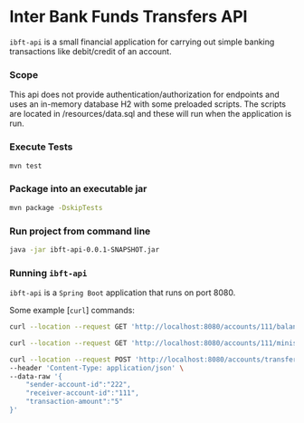 Inter Bank Funds Transfers API
===================================================================
`ibft-api` is a small financial application for carrying out simple banking transactions like debit/credit of an account.

### Scope
This api does not provide authentication/authorization for endpoints and uses an in-memory database H2 with some preloaded scripts.
The scripts are located in /resources/data.sql and these will run when the application is run.


### Execute Tests
```bash
mvn test
```

### Package into an executable jar
```bash
mvn package -DskipTests
```
### Run project from command line
```bash
java -jar ibft-api-0.0.1-SNAPSHOT.jar
```


### Running `ibft-api`
`ibft-api` is a `Spring Boot` application that runs on port 8080. 
 
Some example [`curl`] commands:

```bash
curl --location --request GET 'http://localhost:8080/accounts/111/balance'
```
```bash
curl --location --request GET 'http://localhost:8080/accounts/111/ministatement'
```
```bash
curl --location --request POST 'http://localhost:8080/accounts/transferfunds' \
--header 'Content-Type: application/json' \
--data-raw '{
    "sender-account-id":"222",
    "receiver-account-id":"111",
    "transaction-amount":"5"
}'
```



